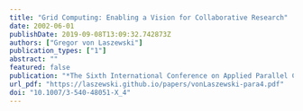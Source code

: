 ```yaml
---
title: "Grid Computing: Enabling a Vision for Collaborative Research"
date: 2002-06-01
publishDate: 2019-09-08T13:09:32.742873Z
authors: ["Gregor von Laszewski"]
publication_types: ["1"]
abstract: ""
featured: false
publication: "*The Sixth International Conference on Applied Parallel Computing*"
url_pdf: "https://laszewski.github.io/papers/vonLaszewski-para4.pdf"
doi: "10.1007/3-540-48051-X_4"
---
```


